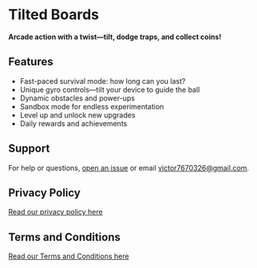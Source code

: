 # Tilted Boards

**Arcade action with a twist—tilt, dodge traps, and collect coins!**

## Features
- Fast-paced survival mode: how long can you last?
- Unique gyro controls—tilt your device to guide the ball
- Dynamic obstacles and power-ups
- Sandbox mode for endless experimentation
- Level up and unlock new upgrades
- Daily rewards and achievements

## Support
For help or questions, [open an issue](https://github.com/VictoryCATiii3/Tilted_Boards/issues) or email victor7670326@gmail.com.

## Privacy Policy
[Read our privacy policy here](https://github.com/VictoryCATiii3/Tilted_Boards/blob/main/PRIVACY.md)

## Terms and Conditions
[Read our Terms and Conditions here](https://github.com/VictoryCATiii3/Tilted_Boards/blob/main/TERMS_AND_CONDITIONS.md)
